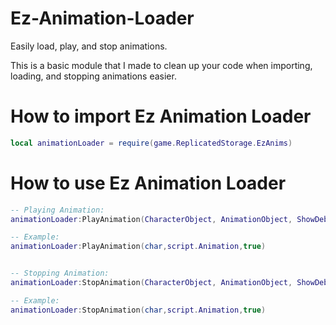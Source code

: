 # Ez-Animation-Loader
Easily load, play, and stop animations.

This is a basic module that I made to clean up your code when importing, loading, and stopping animations easier.



# How to import Ez Animation Loader

```lua
local animationLoader = require(game.ReplicatedStorage.EzAnims)
```


# How to use Ez Animation Loader

```lua
-- Playing Animation:
animationLoader:PlayAnimation(CharacterObject, AnimationObject, ShowDebug)

-- Example:
animationLoader:PlayAnimation(char,script.Animation,true)  


-- Stopping Animation:
animationLoader:StopAnimation(CharacterObject, AnimationObject, ShowDebug)

-- Example:
animationLoader:StopAnimation(char,script.Animation,true)  
```
